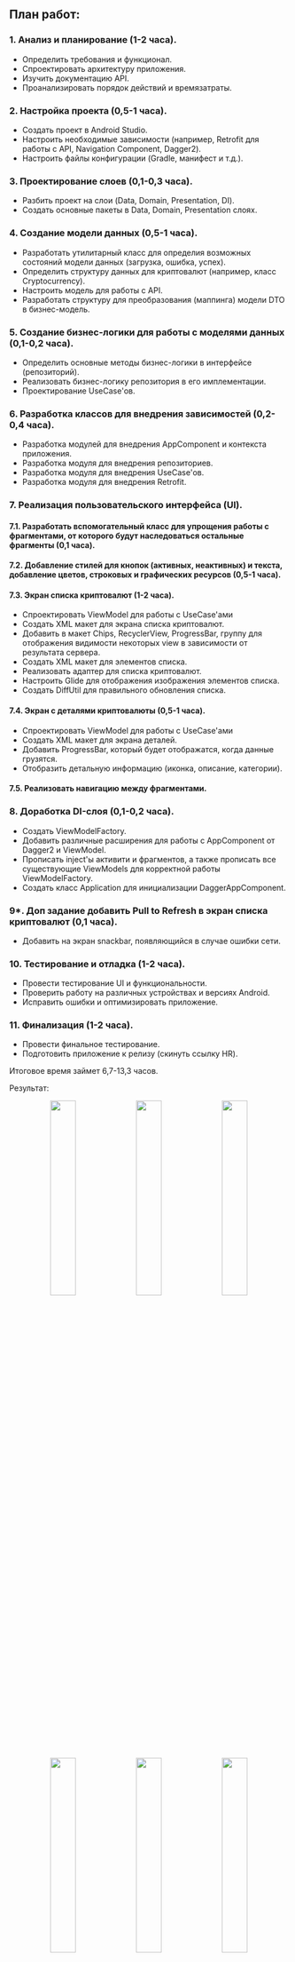 ## План работ:  
### 1. Анализ и планирование (1-2 часа).   
 - Определить требования и функционал.  
 - Спроектировать архитектуру приложения.  
 - Изучить документацию API.
 - Проанализировать порядок действий и времязатраты.
### 2. Настройка проекта (0,5-1 часа).  
  - Создать проект в Android Studio. 
  - Настроить необходимые зависимости (например, Retrofit для работы с API, Navigation Component, Dagger2).  
  - Настроить файлы конфигурации (Gradle, манифест и т.д.).
### 3. Проектирование слоев (0,1-0,3 часа).
  - Разбить проект на слои (Data, Domain, Presentation, DI). 
  - Создать основные пакеты в Data, Domain, Presentation слоях. 
### 4. Создание модели данных (0,5-1 часа).  
  - Разработать утилитарный класс для определия возможных состояний модели данных (загрузка, ошибка, успех).
  - Определить структуру данных для криптовалют (например, класс Cryptocurrency).
  - Настроить модель для работы с API.
  - Разработать структуру для преобразования (маппинга) модели DTO в бизнес-модель.
### 5. Создание бизнес-логики для работы с моделями данных (0,1-0,2 часа).
  - Определить основные методы бизнес-логики в интерфейсе (репозиторий).
  - Реализовать бизнес-логику репозитория в его имплементации.
  - Проектирование UseCase'ов.
### 6. Разработка классов для внедрения зависимостей (0,2-0,4 часа).
  - Разработка модулей для внедрения AppComponent и контекста приложения.
  - Разработка модуля для внедрения репозиториев.
  - Разработка модуля для внедрения UseCase'ов.
  - Разработка модуля для внедрения Retrofit.
### 7. Реализация пользовательского интерфейса (UI).
  #### 7.1. Разработать вспомогательный класс для упрощения работы с фрагментами, от которого будут наследоваться остальные фрагменты (0,1 часа).
  #### 7.2. Добавление стилей для кнопок (активных, неактивных) и текста, добавление цветов, строковых и графических ресурсов (0,5-1 часа).
  #### 7.3. Экран списка криптовалют (1-2 часа).
  - Спроектировать ViewModel для работы с UseCase'ами
  - Создать XML макет для экрана списка криптовалют.
  - Добавить в макет Chips, RecyclerView, ProgressBar, группу для отображения видимости некоторых view в зависимости от результата сервера.
  - Создать XML макет для элементов списка.
  - Реализовать адаптер для списка криптовалют.
  - Настроить Glide для отображения изображения элементов списка.
  - Создать DiffUtil для правильного обновления списка.
  #### 7.4. Экран с деталями криптовалюты (0,5-1 часа).
  - Спроектировать ViewModel для работы с UseCase'ами
  - Создать XML макет для экрана деталей.
  - Добавить ProgressBar, который будет отображатся, когда данные грузятся.
  - Отобразить детальную информацию (иконка, описание, категории).
  #### 7.5. Реализовать навигацию между фрагментами.
### 8. Доработка DI-слоя (0,1-0,2 часа).
  - Создать ViewModelFactory.
  - Добавить различные расширения для работы с AppComponent от Dagger2 и ViewModel.
  - Прописать inject'ы активити и фрагментов, а также прописать все существующие ViewModels для корректной работы ViewModelFactory.
  - Создать класс Application для инициализации DaggerAppComponent.
### 9*. Доп задание добавить Pull to Refresh в экран списка криптовалют (0,1 часа).
  - Добавить на экран snackbar, появляющийся в случае ошибки сети.
### 10. Тестирование и отладка (1-2 часа).
  - Провести тестирование UI и функциональности.
  - Проверить работу на различных устройствах и версиях Android.
  - Исправить ошибки и оптимизировать приложение.
### 11. Финализация (1-2 часа).
  - Провести финальное тестирование.
  - Подготовить приложение к релизу (скинуть ссылку HR).

Итоговое время займет 6,7-13,3 часов.

Результат:    
<p align="center">
  <img align="center" width="30%" src="https://github.com/user-attachments/assets/5943f328-67b6-4076-9be5-459e105b52fa">
  <img align="center" width="30%" src="https://github.com/user-attachments/assets/292160a9-741a-475a-96e8-c610869fe392">
  <img align="center" width="30%" src="https://github.com/user-attachments/assets/ddf101ef-75fe-4843-88f0-8c036f16abcc">
</p>
<p align="center">
  <img align="center" width="30%" src="https://github.com/user-attachments/assets/fc52a643-5154-4439-bfd2-33e5b51e4c43">
  <img align="center" width="30%" src="https://github.com/user-attachments/assets/441a9cdc-d2e2-40ac-9847-2561d1a67684">
  <img align="center" width="30%" src="https://github.com/user-attachments/assets/1a2b6c07-da17-42ab-b77a-4e41c410372f">
</p>
<p align="center">
  <img align="center" width="30%" src="https://github.com/user-attachments/assets/922ca2a6-4d61-4608-a668-5b352a89201b">
</p>
